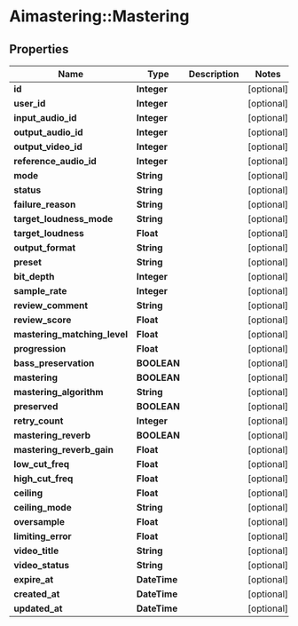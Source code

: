 # Aimastering::Mastering

## Properties
Name | Type | Description | Notes
------------ | ------------- | ------------- | -------------
**id** | **Integer** |  | [optional] 
**user_id** | **Integer** |  | [optional] 
**input_audio_id** | **Integer** |  | [optional] 
**output_audio_id** | **Integer** |  | [optional] 
**output_video_id** | **Integer** |  | [optional] 
**reference_audio_id** | **Integer** |  | [optional] 
**mode** | **String** |  | [optional] 
**status** | **String** |  | [optional] 
**failure_reason** | **String** |  | [optional] 
**target_loudness_mode** | **String** |  | [optional] 
**target_loudness** | **Float** |  | [optional] 
**output_format** | **String** |  | [optional] 
**preset** | **String** |  | [optional] 
**bit_depth** | **Integer** |  | [optional] 
**sample_rate** | **Integer** |  | [optional] 
**review_comment** | **String** |  | [optional] 
**review_score** | **Float** |  | [optional] 
**mastering_matching_level** | **Float** |  | [optional] 
**progression** | **Float** |  | [optional] 
**bass_preservation** | **BOOLEAN** |  | [optional] 
**mastering** | **BOOLEAN** |  | [optional] 
**mastering_algorithm** | **String** |  | [optional] 
**preserved** | **BOOLEAN** |  | [optional] 
**retry_count** | **Integer** |  | [optional] 
**mastering_reverb** | **BOOLEAN** |  | [optional] 
**mastering_reverb_gain** | **Float** |  | [optional] 
**low_cut_freq** | **Float** |  | [optional] 
**high_cut_freq** | **Float** |  | [optional] 
**ceiling** | **Float** |  | [optional] 
**ceiling_mode** | **String** |  | [optional] 
**oversample** | **Float** |  | [optional] 
**limiting_error** | **Float** |  | [optional] 
**video_title** | **String** |  | [optional] 
**video_status** | **String** |  | [optional] 
**expire_at** | **DateTime** |  | [optional] 
**created_at** | **DateTime** |  | [optional] 
**updated_at** | **DateTime** |  | [optional] 


